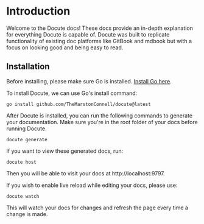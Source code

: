 # Introduction

Welcome to the Docute docs! These docs provide an in-depth explanation for everything Docute is capable of. Docute was built to replicate functionality of existing doc platforms like GitBook and mdbook but with a focus on looking good and being easy to read.

## Installation
Before installing, please make sure Go is installed. [Install Go here](https://go.dev/doc/install).

To install Docute, we can use Go's install command:
```shell
go install github.com/TheMarstonConnell/docute@latest
```

After Docute is installed, you can run the following commands to generate your documentation. Make sure you're in the root folder of your docs before running Docute.

```shell
docute generate
```

If you want to view these generated docs, run:
```shell
docute host
```
Then you will be able to visit your docs at http://localhost:9797.

If you wish to enable live reload while editing your docs, please use:
```shell
docute watch
```
This will watch your docs for changes and refresh the page every time a change is made.